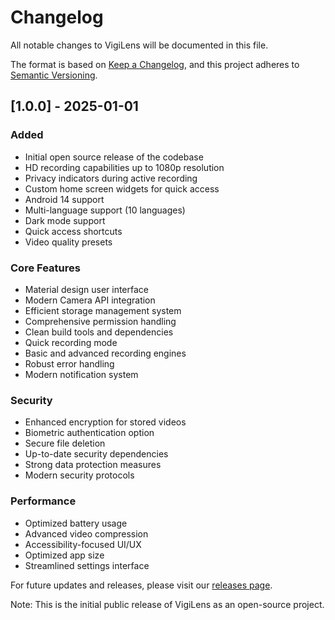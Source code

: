 # Changelog

All notable changes to VigiLens will be documented in this file.

The format is based on [Keep a Changelog](https://keepachangelog.com/en/1.0.0/),
and this project adheres to [Semantic Versioning](https://semver.org/spec/v2.0.0.html).

## [1.0.0] - 2025-01-01

### Added
- Initial open source release of the codebase
- HD recording capabilities up to 1080p resolution
- Privacy indicators during active recording
- Custom home screen widgets for quick access
- Android 14 support
- Multi-language support (10 languages)
- Dark mode support
- Quick access shortcuts
- Video quality presets

### Core Features
- Material design user interface
- Modern Camera API integration
- Efficient storage management system
- Comprehensive permission handling
- Clean build tools and dependencies
- Quick recording mode
- Basic and advanced recording engines
- Robust error handling
- Modern notification system

### Security
- Enhanced encryption for stored videos
- Biometric authentication option
- Secure file deletion
- Up-to-date security dependencies
- Strong data protection measures
- Modern security protocols

### Performance
- Optimized battery usage
- Advanced video compression
- Accessibility-focused UI/UX
- Optimized app size
- Streamlined settings interface

For future updates and releases, please visit our [releases page](../../releases).

Note: This is the initial public release of VigiLens as an open-source project.